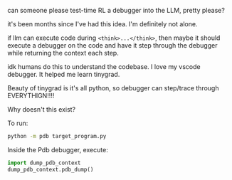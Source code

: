 can someone please test-time RL a debugger into the LLM, pretty please?

it's been months since I've had this idea. I'm definitely not alone.

if llm can execute code during `<think>...</think>`, then maybe it should execute a debugger on the code and have it step through the debugger while returning the context each step.

idk humans do this to understand the codebase. I love my vscode debugger. It helped me learn tinygrad.

Beauty of tinygrad is it's all python, so debugger can step/trace through EVERYTHIGN!!!!

Why doesn't this exist?

To run:

```bash
python -m pdb target_program.py
```

Inside the Pdb debugger, execute:

```python
import dump_pdb_context
dump_pdb_context.pdb_dump()
```
